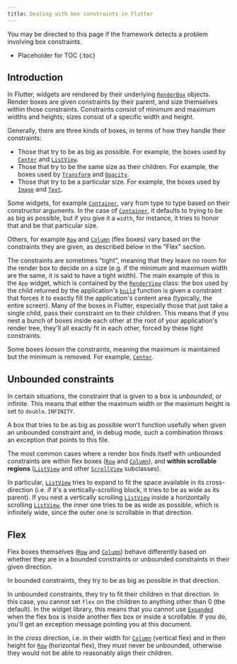 ```yaml
---
title: Dealing with box constraints in Flutter
---
```


You may be directed to this page if the framework detects a problem
involving box constraints.

* Placeholder for TOC
{:toc}

## Introduction

In Flutter, widgets are rendered by their underlying [`RenderBox`](https://docs.flutter.io/flutter/rendering/RenderBox-class.html) objects. Render boxes are given
constraints by their parent, and size themselves within those
constraints. Constraints consist of minimum and maximum widths and
heights; sizes consist of a specific width and height.

Generally, there are three kinds of boxes, in terms of how they handle
their constraints:

- Those that try to be as big as possible.
  For example, the boxes used by [`Center`](https://docs.flutter.io/flutter/widgets/Center-class.html) and [`ListView`](https://docs.flutter.io/flutter/widgets/ListView-class.html).
- Those that try to be the same size as their children.
  For example, the boxes used by [`Transform`](https://docs.flutter.io/flutter/widgets/Transform-class.html) and [`Opacity`](https://docs.flutter.io/flutter/widgets/Opacity-class.html).
- Those that try to be a particular size.
  For example, the boxes used by [`Image`](https://docs.flutter.io/flutter/dart-ui/Image-class.html) and [`Text`](https://docs.flutter.io/flutter/widgets/Text-class.html).

Some widgets, for example [`Container`](https://docs.flutter.io/flutter/widgets/Container-class.html), vary from type to type based on
their constructor arguments. In the case of [`Container`](https://docs.flutter.io/flutter/widgets/Container-class.html), it defaults
to trying to be as big as possible, but if you give it a `width`, for
instance, it tries to honor that and be that particular size.

Others, for example [`Row`](https://docs.flutter.io/flutter/widgets/Row-class.html) and [`Column`](https://docs.flutter.io/flutter/widgets/Column-class.html) (flex boxes) vary based on the
constraints they are given, as described below in the "Flex" section.

The constraints are sometimes "tight", meaning that they leave no room
for the render box to decide on a size (e.g. if the minimum and
maximum width are the same, it is said to have a tight width). The
main example of this is the `App` widget, which is contained by the
[`RenderView`](https://docs.flutter.io/flutter/rendering/RenderView-class.html)
class: the box used by the child returned by the
application's [`build`](https://docs.flutter.io/flutter/widgets/State/build.html)
function is given a constraint that forces it to
exactly fill the application's content area (typically, the entire
screen). Many of the boxes in Flutter, especially those that just take a
single child, pass their constraint on to their children. This
means that if you nest a bunch of boxes inside each other at the root
of your application's render tree, they'll all exactly fit in each
other, forced by these tight constraints.

Some boxes _loosen_ the constraints, meaning the maximum is maintained
but the minimum is removed. For example,
[`Center`](https://docs.flutter.io/flutter/widgets/Center-class.html).

Unbounded constraints
---------------------

In certain situations, the constraint that is given to a box is
_unbounded_, or infinite. This means that either the maximum width or
the maximum height is set to `double.INFINITY`.

A box that tries to be as big as possible won't function usefully when
given an unbounded constraint and, in debug mode, such a combination
throws an exception that points to this file.

The most common cases where a render box finds itself with unbounded
constraints are within flex boxes
([`Row`](https://docs.flutter.io/flutter/widgets/Row-class.html)
and [`Column`](https://docs.flutter.io/flutter/widgets/Column-class.html)),
and **within scrollable regions**
([`ListView`](https://docs.flutter.io/flutter/widgets/ListView-class.html)
and other [`ScrollView`](https://docs.flutter.io/flutter/widgets/ScrollView-class.html) subclasses).

In particular, [`ListView`](https://docs.flutter.io/flutter/widgets/ListView-class.html)
tries to expand to fit the space available
in its cross-direction (i.e. if it's a vertically-scrolling block, it
tries to be as wide as its parent). If you nest a vertically
scrolling [`ListView`](https://docs.flutter.io/flutter/widgets/ListView-class.html)
inside a horizontally scrolling [`ListView`](https://docs.flutter.io/flutter/widgets/ListView-class.html),
the inner one tries to be as wide as possible, which is infinitely
wide, since the outer one is scrollable in that direction.

Flex
----

Flex boxes themselves
([`Row`](https://docs.flutter.io/flutter/widgets/Row-class.html)
and [`Column`](https://docs.flutter.io/flutter/widgets/Column-class.html))
behave differently based on
whether they are in a bounded constraints or unbounded constraints in
their given direction.

In bounded constraints, they try to be as big as possible in that
direction.

In unbounded constraints, they try to fit their children in that
direction. In this case, you cannot set `flex` on the children to
anything other than 0 (the default). In the widget library, this
means that you cannot use [`Expanded`](https://docs.flutter.io/flutter/widgets/Expanded-class.html)
when the flex box is inside
another flex box or inside a scrollable. If you do, you'll get an
exception message pointing you at this document.

In the _cross_ direction, i.e. in their width for [`Column`](https://docs.flutter.io/flutter/widgets/Column-class.html) (vertical flex) and in their height for [`Row`](https://docs.flutter.io/flutter/widgets/Row-class.html) (horizontal flex), they must never
be unbounded, otherwise they would not be able to reasonably align
their children.
